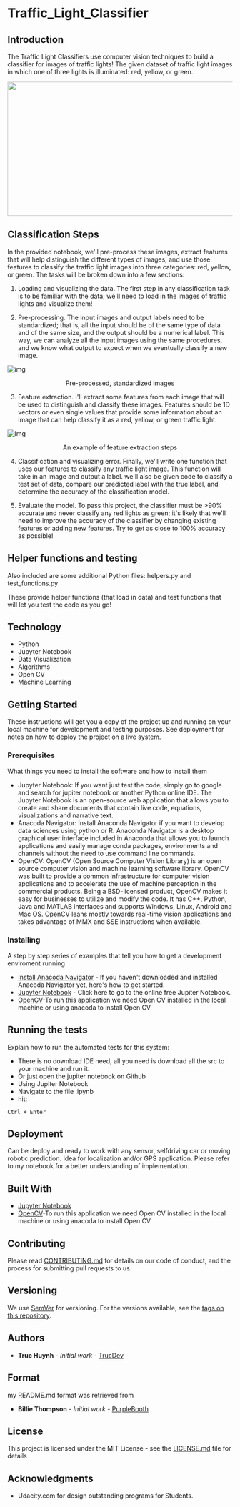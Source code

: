 # Traffic_Light_Classifier

## Introduction
The Traffic Light Classifiers use computer vision techniques to build a classifier for images of traffic lights! The given dataset of traffic light images in which one of three lights is illuminated: red, yellow, or green.

<div style="text-align:center">
<img src="https://github.com/jackyhuynh/Traffic_Light_Classifier/blob/main/images/all-lights.png" width="800" height="300"></div>

## Classification Steps
In the provided notebook, we'll pre-process these images, extract features that will help distinguish the different types of images, and use those features to classify the traffic light images into three categories: red, yellow, or green. The tasks will be broken down into a few sections:

1. Loading and visualizing the data. The first step in any classification task is to be familiar with the data; we'll need to load in the images of traffic lights and visualize them!

2. Pre-processing. The input images and output labels need to be standardized; that is, all the input should be of the same type of data and of the same size, and the output should be a numerical label. This way, we can analyze all the input images using the same procedures, and we know what output to expect when we eventually classify a new image.

![img](https://github.com/jackyhuynh/Traffic_Light_Classifier/blob/main/images/processing-steps.png)
<div style="text-align:center">Pre-processed, standardized images</div>

3. Feature extraction. I'll extract some features from each image that will be used to distinguish and classify these images. Features should be 1D vectors or even single values that provide some information about an image that can help classify it as a red, yellow, or green traffic light.

![Img](https://github.com/jackyhuynh/Traffic_Light_Classifier/blob/main/images/feature-ext-steps.png)
<div style="text-align:center">An example of feature extraction steps</div>

4. Classification and visualizing error. Finally, we'll write one function that uses our features to classify any traffic light image. This function will take in an image and output a label. we'll also be given code to classify a test set of data, compare our predicted label with the true label, and determine the accuracy of the classification model.

5. Evaluate the model. To pass this project, the classifier must be >90% accurate and never classify any red lights as green; it's likely that we'll need to improve the accuracy of the classifier by changing existing features or adding new features. Try to get as close to 100% accuracy as possible!

## Helper functions and testing
Also included are some additional Python files: helpers.py and test_functions.py

These provide helper functions (that load in data) and test functions that will let you test the code as you go! 

## Technology
- Python 
- Jupyter Notebook
- Data Visualization
- Algorithms
- Open CV
- Machine Learning

## Getting Started
These instructions will get you a copy of the project up and running on your local machine for development and testing purposes. See deployment for notes on how to deploy the project on a live system.

### Prerequisites
What things you need to install the software and how to install them
- Jupyter Notebook: If you want just test the code, simply go to google and search for jupiter notebook or another Python online IDE. The Jupyter Notebook is an open-source web application that allows you to create and share documents that contain live code, equations, visualizations and narrative text. 
- Anacoda Navigator: Install Anaconda Navigator if you want to develop data sciences using python or R. Anaconda Navigator is a desktop graphical user interface included in Anaconda that allows you to launch applications and easily manage conda packages, environments and channels without the need to use command line commands. 
- OpenCV: OpenCV (Open Source Computer Vision Library) is an open source computer vision and machine learning software library. OpenCV was built to provide a common infrastructure for computer vision applications and to accelerate the use of machine perception in the commercial products. Being a BSD-licensed product, OpenCV makes it easy for businesses to utilize and modify the code. It has C++, Python, Java and MATLAB interfaces and supports Windows, Linux, Android and Mac OS. OpenCV leans mostly towards real-time vision applications and takes advantage of MMX and SSE instructions when available.

### Installing

A step by step series of examples that tell you how to get a development enviroment running

* [Install Anacoda Navigator](https://docs.anaconda.com/anaconda/navigator/install/#:~:text=Installing%20Navigator%20Navigator%20is%20automatically%20installed%20when%20you,install%20anaconda-navigator.%20To%20start%20Navigator,%20see%20Getting%20Started.) - If you haven't downloaded and installed Anacoda Navigator yet, here's how to get started.
* [Jupyter Notebook](https://jupyter.org/try) - Click here to go to the online free Jupiter Notebook.
* [OpenCV](https://opencv.org/)-To run this application we need Open CV installed in the local machine or using anacoda to install Open CV

## Running the tests

Explain how to run the automated tests for this system:
- There is no download IDE need, all you need is download all the src to your machine and run it.
- Or just open the jupiter notebook on Github
- Using Jupiter Notebook
- Navigate to the file .ipynb
- hit:
```
Ctrl + Enter
```

## Deployment

Can be deploy and ready to work with any sensor, selfdriving car or moving robotic prediction. Idea for localization and/or GPS application. 
Please refer to my notebook for a better understanding of implementation.

## Built With

* [Jupyter Notebook](https://jupyter.org/try) 
* [OpenCV](https://opencv.org/)-To run this application we need Open CV installed in the local machine or using anacoda to install Open CV
## Contributing

Please read [CONTRIBUTING.md](https://gist.github.com/PurpleBooth/b24679402957c63ec426) for details on our code of conduct, and the process for submitting pull requests to us.

## Versioning

We use [SemVer](http://semver.org/) for versioning. For the versions available, see the [tags on this repository](https://github.com/your/project/tags). 

## Authors

* **Truc Huynh** - *Initial work* - [TrucDev](https://github.com/jackyhuynh)

## Format
my README.md format was retrieved from
* **Billie Thompson** - *Initial work* - [PurpleBooth](https://github.com/PurpleBooth)

## License

This project is licensed under the MIT License - see the [LICENSE.md](LICENSE.md) file for details

## Acknowledgments

* Udacity.com for design outstanding programs for Students.

